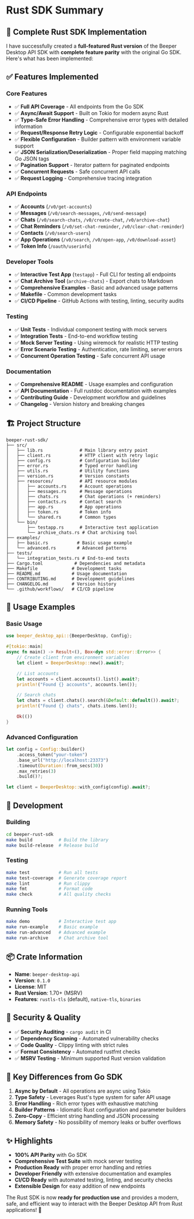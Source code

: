 # Rust SDK Summary

## 🎉 **Complete Rust SDK Implementation**

I have successfully created a **full-featured Rust version** of the Beeper Desktop API SDK with **complete feature parity** with the original Go SDK. Here's what has been implemented:

## ✅ **Features Implemented**

### **Core Features**
- ✅ **Full API Coverage** - All endpoints from the Go SDK
- ✅ **Async/Await Support** - Built on Tokio for modern async Rust
- ✅ **Type-Safe Error Handling** - Comprehensive error types with detailed information
- ✅ **Request/Response Retry Logic** - Configurable exponential backoff
- ✅ **Flexible Configuration** - Builder pattern with environment variable support
- ✅ **JSON Serialization/Deserialization** - Proper field mapping matching Go JSON tags
- ✅ **Pagination Support** - Iterator pattern for paginated endpoints
- ✅ **Concurrent Requests** - Safe concurrent API calls
- ✅ **Request Logging** - Comprehensive tracing integration

### **API Endpoints**
- ✅ **Accounts** (`/v0/get-accounts`)
- ✅ **Messages** (`/v0/search-messages`, `/v0/send-message`)  
- ✅ **Chats** (`/v0/search-chats`, `/v0/create-chat`, `/v0/archive-chat`)
- ✅ **Chat Reminders** (`/v0/set-chat-reminder`, `/v0/clear-chat-reminder`)
- ✅ **Contacts** (`/v0/search-users`)
- ✅ **App Operations** (`/v0/search`, `/v0/open-app`, `/v0/download-asset`)
- ✅ **Token Info** (`/oauth/userinfo`)

### **Developer Tools**
- ✅ **Interactive Test App** (`testapp`) - Full CLI for testing all endpoints
- ✅ **Chat Archive Tool** (`archive-chats`) - Export chats to Markdown
- ✅ **Comprehensive Examples** - Basic and advanced usage patterns
- ✅ **Makefile** - Common development tasks
- ✅ **CI/CD Pipeline** - GitHub Actions with testing, linting, security audits

### **Testing**
- ✅ **Unit Tests** - Individual component testing with mock servers
- ✅ **Integration Tests** - End-to-end workflow testing  
- ✅ **Mock Server Testing** - Using wiremock for realistic HTTP testing
- ✅ **Error Scenario Testing** - Authentication, rate limiting, server errors
- ✅ **Concurrent Operation Testing** - Safe concurrent API usage

### **Documentation**
- ✅ **Comprehensive README** - Usage examples and configuration
- ✅ **API Documentation** - Full rustdoc documentation with examples
- ✅ **Contributing Guide** - Development workflow and guidelines
- ✅ **Changelog** - Version history and breaking changes

## 🏗 **Project Structure**

```
beeper-rust-sdk/
├── src/
│   ├── lib.rs              # Main library entry point
│   ├── client.rs           # HTTP client with retry logic
│   ├── config.rs           # Configuration builder
│   ├── error.rs            # Typed error handling
│   ├── utils.rs            # Utility functions
│   ├── version.rs          # Version constants
│   ├── resources/          # API resource modules
│   │   ├── accounts.rs     # Account operations
│   │   ├── messages.rs     # Message operations
│   │   ├── chats.rs        # Chat operations (+ reminders)
│   │   ├── contacts.rs     # Contact search
│   │   ├── app.rs          # App operations
│   │   ├── token.rs        # Token info
│   │   └── shared.rs       # Common types
│   └── bin/
│       ├── testapp.rs      # Interactive test application
│       └── archive_chats.rs # Chat archiving tool
├── examples/
│   ├── basic.rs           # Basic usage example
│   └── advanced.rs        # Advanced patterns
├── tests/
│   └── integration_tests.rs # End-to-end tests
├── Cargo.toml            # Dependencies and metadata
├── Makefile             # Development tasks
├── README.md            # Usage documentation
├── CONTRIBUTING.md      # Development guidelines
├── CHANGELOG.md         # Version history
└── .github/workflows/   # CI/CD pipeline
```

## 🚀 **Usage Examples**

### **Basic Usage**
```rust
use beeper_desktop_api::{BeeperDesktop, Config};

#[tokio::main]
async fn main() -> Result<(), Box<dyn std::error::Error>> {
    // Create client from environment variables
    let client = BeeperDesktop::new().await?;

    // List accounts
    let accounts = client.accounts().list().await?;
    println!("Found {} accounts", accounts.len());

    // Search chats
    let chats = client.chats().search(&Default::default()).await?;
    println!("Found {} chats", chats.items.len());

    Ok(())
}
```

### **Advanced Configuration**
```rust
let config = Config::builder()
    .access_token("your-token")
    .base_url("http://localhost:23373")
    .timeout(Duration::from_secs(30))
    .max_retries(3)
    .build()?;

let client = BeeperDesktop::with_config(config).await?;
```

## 🔧 **Development**

### **Building**
```bash
cd beeper-rust-sdk
make build          # Build the library
make build-release  # Release build
```

### **Testing**
```bash
make test           # Run all tests
make test-coverage  # Generate coverage report
make lint           # Run clippy
make fmt            # Format code
make check          # All quality checks
```

### **Running Tools**
```bash
make demo           # Interactive test app
make run-example    # Basic example
make run-advanced   # Advanced example  
make run-archive    # Chat archive tool
```

## 📦 **Crate Information**

- **Name**: `beeper-desktop-api`
- **Version**: `0.1.0`
- **License**: MIT
- **Rust Version**: 1.70+ (MSRV)
- **Features**: `rustls-tls` (default), `native-tls`, `binaries`

## 🔐 **Security & Quality**

- ✅ **Security Auditing** - `cargo audit` in CI
- ✅ **Dependency Scanning** - Automated vulnerability checks
- ✅ **Code Quality** - Clippy linting with strict rules
- ✅ **Format Consistency** - Automated rustfmt checks
- ✅ **MSRV Testing** - Minimum supported Rust version validation

## 🎯 **Key Differences from Go SDK**

1. **Async by Default** - All operations are async using Tokio
2. **Type Safety** - Leverages Rust's type system for safer API usage
3. **Error Handling** - Rich error types with exhaustive matching
4. **Builder Patterns** - Idiomatic Rust configuration and parameter builders
5. **Zero-Copy** - Efficient string handling and JSON processing
6. **Memory Safety** - No possibility of memory leaks or buffer overflows

## ✨ **Highlights**

- **100% API Parity** with Go SDK
- **Comprehensive Test Suite** with mock server testing
- **Production Ready** with proper error handling and retries
- **Developer Friendly** with extensive documentation and examples
- **CI/CD Ready** with automated testing, linting, and security checks
- **Extensible Design** for easy addition of new endpoints

The Rust SDK is now **ready for production use** and provides a modern, safe, and efficient way to interact with the Beeper Desktop API from Rust applications! 🦀